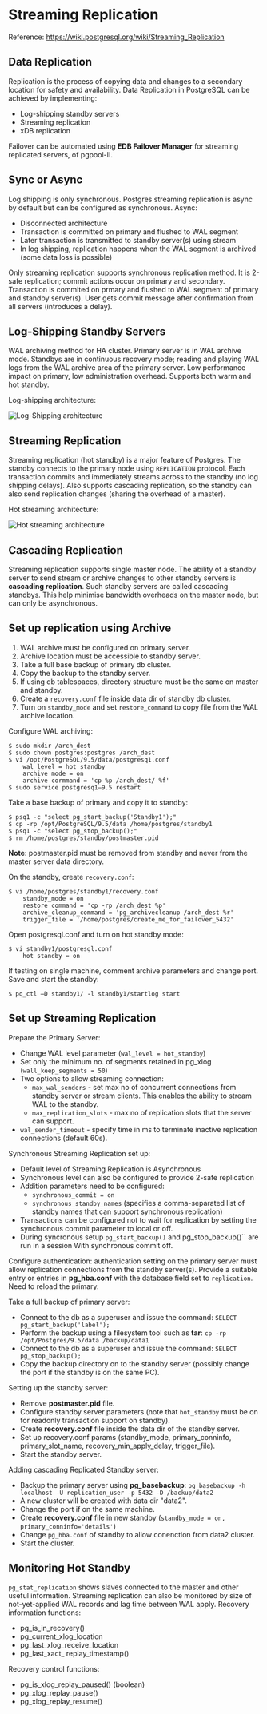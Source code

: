# Streaming Replication

Reference: https://wiki.postgresql.org/wiki/Streaming_Replication

## Data Replication

Replication is the process of copying data and changes to a secondary
location for safety and availability. Data Replication in PostgreSQL can
be achieved by implementing:

* Log-shipping standby servers
* Streaming replication
* xDB replication

Failover can be automated using **EDB Failover Manager** for streaming
replicated servers, of pgpool-II.

## Sync or Async

Log shipping is only synchronous. Postgres streaming replication is
async by default but can be configured as synchronous. Async:

* Disconnected architecture
* Transaction is committed on primary and flushed to WAL segment
* Later transaction is transmitted to standby server(s) using stream
* In log shipping, replication happens when the WAL segment is archived
  (some data loss is possible)

Only streaming replication supports synchronous replication method. It
is 2-safe replication; commit actions occur on primary and secondary.
Transaction is commited on prmary and flushed to WAL segment of primary
and standby server(s). User gets commit message after confirmation from
all servers (introduces a delay).

## Log-Shipping Standby Servers

WAL archiving method for HA cluster. Primary server is in WAL archive
mode. Standbys are in continuous recovery mode; reading and playing WAL
logs from the WAL archive area of the primary server. Low performance
impact on primary, low administration overhead. Supports both warm and
hot standby.

Log-shipping architecture:

![Log-Shipping architecture](media/images/log_shipping_architecture.png)

## Streaming Replication

Streaming replication (hot standby) is a major feature of Postgres. The
standby connects to the primary node using ``REPLICATION`` protocol. Each
transaction commits and immediately streams across to the standby (no
log shipping delays). Also supports cascading replication, so the
standby can also send replication changes (sharing the overhead of a
master).

Hot streaming architecture:

![Hot streaming architecture](media/images/hot_streaming_architecture.png)

## Cascading Replication

Streaming replication supports single master node. The ability of a
standby server to send stream or archive changes to other standby
servers is **cascading replication**. Such standby servers are called
cascading standbys. This help minimise bandwidth overheads on the master
node, but can only be asynchronous.

## Set up replication using Archive

1. WAL archive must be configured on primary server.
2. Archive location must be accessible to standby server.
3. Take a full base backup of primary db cluster.
4. Copy the backup to the standby server.
5. If using db tablespaces, directory structure must be the same on
   master and standby.
6. Create a ``recovery.conf`` file inside data dir of standby db
   cluster.
7. Turn on ``standby_mode`` and set ``restore_command`` to copy file
   from the WAL archive location.

Configure WAL archiving:

    $ sudo mkdir /arch_dest
    $ sudo chown postgres:postgres /arch_dest
    $ vi /opt/PostgreSOL/9.5/data/postgresq1.conf
        wal level = hot standby
        archive mode = on
        archive cormmand = 'cp %p /arch_dest/ %f'
    $ sudo service postgresq1—9.5 restart

Take a base backup of primary and copy it to standby:

    $ psq1 -c "select pg_start_backup('Standby1');"
    $ cp -rp /opt/PostgreSQL/9.5/data /home/postgres/standby1
    $ psq1 -c "select pg_stop_backup();"
    $ rm /home/postgres/standby/postmaster.pid

**Note**: postmaster.pid must be removed from standby and never
from the master server data directory.

On the standby, create ``recovery.conf``:

    $ vi /home/postgres/standby1/recovery.conf
        standby_mode = on
        restore command = 'cp -rp /arch_dest %p'
        archive_cleanup_command = 'pg_archivecleanup /arch_dest %r'
        trigger_file = '/home/postgres/create_me_for_failover_5432'

Open postgresql.conf and turn on hot standby mode:

    $ vi standby1/postgresgl.conf
        hot standby = on

If testing on single machine, comment archive parameters and change
port. Save and start the standby:

    $ pq_ctl —D standby1/ -l standby1/startlog start

## Set up Streaming Replication

Prepare the Primary Server:

* Change WAL level parameter (``wal_level = hot_standby``)
* Set only the minimum no. of segments retained in pg_xlog
  (``wall_keep_segments = 50``)
* Two options to allow streaming connection:
  * ``max_wal_senders`` - set max no of concurrent connections from
    standby server or stream clients. This enables the ability to stream
    WAL to the standby.
  * ``max_replication_slots`` - max no of replication slots that the
    server can support.
* ``wal_sender_timeout`` - specify time in ms to terminate inactive
  replication connections (default 60s).

Synchronous Streaming Replication set up:

* Default level of Streaming Replication is Asynchronous
* Synchronous level can also be configured to provide 2-safe replication
* Addition parameters need to be configured:
  * ``synchronous_commit = on``
  * ``synchronous_standby_names`` (specifies a comma-separated list of
  standby names that can support synchronous replication)
* Transactions can be configured not to wait for replication by setting
  the synchronous commit parameter to local or off.
* During syncronous setup ``pg_start_backup()`` and pg_stop_backup()``
  are run in a session With synchronous commit off.

Configure authentication: authentication setting on the primary server
must allow replication connections from the standby server(s). Provide a
suitable entry or entries in **pg_hba.conf** with the database field set
to ``replication``. Need to reload the primary.

Take a full backup of primary server:

* Connect to the db as a superuser and issue the command: ``SELECT
  pg_start_backup('label');``
* Perform the backup using a filesystem tool such as **tar**: ``cp -rp
  /opt/Postgres/9.5/data /backup/data1``
* Connect to the db as a superuser and issue the command: ``SELECT
  pg_stop_backup();``
* Copy the backup directory on to the standby server (possibly change
  the port if the standby is on the same PC).

Setting up the standby server:

* Remove **postmaster.pid** file.
* Configure standby server parameters (note that ``hot_standby`` must be
  on for readonly transaction support on standby).
* Create **recovery.conf** file inside the data dir of the standby
  server.
* Set up recovery.conf params (standby_mode, primary_conninfo,
  primary_slot_name, recovery_min_apply_delay, trigger_file).
* Start the standby server.

Adding cascading Replicated Standby server:

* Backup the primary server using **pg_basebackup**: ``pg_basebackup -h
  localhost -U replication_user -p 5432 -D /backup/data2``
* A new cluster will be created with data dir "data2".
* Change the port if on the same machine.
* Create **recovery.conf** file in new standby (``standby_mode = on,
  primary_conninfo='details'``)
* Change ``pg_hba.conf`` of standby to allow conenction from data2 cluster.
* Start the cluster.

## Monitoring Hot Standby

``pg_stat_replication`` shows slaves connected to the master and other
useful information. Streaming replication can also be monitored by size
of not-yet-applied WAL records and lag time between WAL apply. Recovery
information functions:

* pg_is_in_recovery()
* pg_current_xlog_location
* pg_last_xlog_receive_location
* pg_last_xact_ replay_timestamp()

Recovery control functions:

* pg_is_xlog_replay_paused() (boolean)
* pg_xlog_replay_pause()
* pg_xlog_replay_resume()
